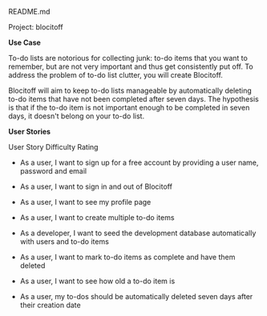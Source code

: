 README.md

Project: blocitoff

**Use Case**

To-do lists are notorious for collecting junk: to-do items that you want to remember, but are not very important and thus get consistently put off. To address the problem of to-do list clutter, you will create Blocitoff.

Blocitoff will aim to keep to-do lists manageable by automatically deleting to-do items that have not been completed after seven days. The hypothesis is that if the to-do item is not important enough to be completed in seven days, it doesn't belong on your to-do list.

**User Stories**

User Story	Difficulty Rating
* As a user, I want to sign up for a free account by providing a user name, password and email

* As a user, I want to sign in and out of Blocitoff

* As a user, I want to see my profile page

* As a user, I want to create multiple to-do items

* As a developer, I want to seed the development database automatically with users and to-do items

* As a user, I want to mark to-do items as complete and have them deleted

* As a user, I want to see how old a to-do item is

* As a user, my to-dos should be automatically deleted seven days after their creation date
